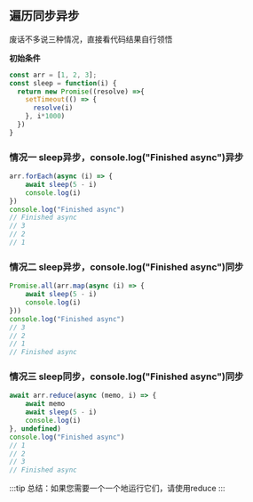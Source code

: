 ## 遍历同步异步

废话不多说三种情况，直接看代码结果自行领悟

**初始条件**

```js
const arr = [1, 2, 3];
const sleep = function(i) {
  return new Promise((resolve) =>{
    setTimeout(() => {
      resolve(i)
    }, i*1000)
  })
}
```

### 情况一 sleep异步，console.log("Finished async")异步
```js
arr.forEach(async (i) => {
	await sleep(5 - i)
	console.log(i)
})
console.log("Finished async")
// Finished async
// 3
// 2
// 1
```

### 情况二 sleep异步，console.log("Finished async")同步
```js
Promise.all(arr.map(async (i) => {
	await sleep(5 - i)
	console.log(i)
}))
console.log("Finished async")
// 3
// 2
// 1
// Finished async
```

### 情况三 sleep同步，console.log("Finished async")同步
```js
await arr.reduce(async (memo, i) => {
	await memo
	await sleep(5 - i)
	console.log(i)
}, undefined)
console.log("Finished async")
// 1
// 2
// 3
// Finished async
```

:::tip
总结：如果您需要一个一个地运行它们，请使用reduce
:::
